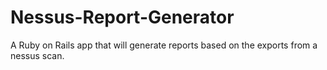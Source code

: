 Nessus-Report-Generator
=======================

A Ruby on Rails app that will generate reports based on the exports from a nessus scan.
